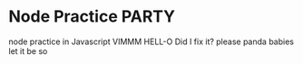 # Node Practice PARTY
node practice in Javascript
VIMMM HELL-O
Did I fix it? please panda babies let it be so 
